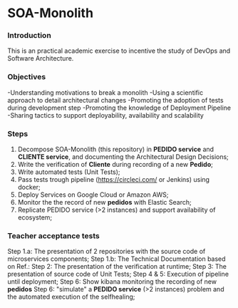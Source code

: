# SOA-Monolith
### Introduction 

This is an practical academic exercise to incentive the study of DevOps and Software Architecture.

### Objectives
-Understanding motivations to break a monolith
-Using a scientific approach to detail architectural changes
-Promoting the adoption of tests during development step
-Promoting the knowledge of Deployment Pipeline
-Sharing tactics to support deployability, availability and scalability

### Steps 
1. Decompose SOA-Monolith (this repository) in **PEDIDO service** and **CLIENTE service**, and documenting the Architectural Design Decisions;
2. Write the verification of **Cliente** during recording of a new **Pedido**;
3. Write automated tests (Unit Tests);
4. Pass tests trough pipeline (https://circleci.com/ or Jenkins) using docker;
5. Deploy Services on Google Cloud or Amazon AWS;
6. Monitor the the record of new **pedidos** with Elastic Search;
7. Replicate PEDIDO service (>2 instances) and support availability of ecosystem;

### Teacher acceptance tests

Step 1.a: The presentation of 2 repositories with the source code of microservices components;
Step 1.b: The Technical Documentation based on Ref.:
Step 2: The presentation of the verification at runtime;
Step 3: The presentation of source code of Unit Tests;
Step 4 & 5: Execution of pipeline until deployment;
Step 6: Show kibana monitoring the recording of new **pedidos**
Step 6: "simulate" a **PEDIDO service** (>2 instances) problem and the automated execution of the selfhealing; 


